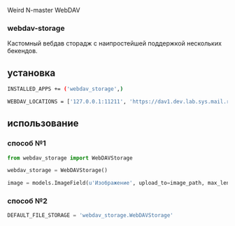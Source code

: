 Weird N-master WebDAV

### webdav-storage

Кастомный вебдав сторадж с наипростейшей поддержкой нескольких бекендов.

## установка

```bash
INSTALLED_APPS += ('webdav_storage',)

WEBDAV_LOCATIONS = ['127.0.0.1:11211', 'https://dav1.dev.lab.sys.mail.ru/webdav/']
```

## использование

### способ №1

```python
from webdav_storage import WebDAVStorage

webdav_storage = WebDAVStorage()

image = models.ImageField(u'Изображение', upload_to=image_path, max_length=255, storage=webdav_storage)
```

### способ №2
```python
DEFAULT_FILE_STORAGE = 'webdav_storage.WebDAVStorage'
```
